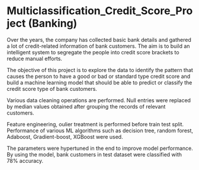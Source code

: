 # Multiclassification_Credit_Score_Project (Banking)

Over the years, the company has collected basic bank details and gathered a lot of credit-related information of bank customers.
The aim is to build an intelligent system to segregate the people into credit score brackets to reduce manual efforts.

The objective of this project is to explore the data to identify the pattern that causes the person to have a good or bad or standard type credit score and build a machine
learning model that should be able to predict or classify the credit score type of bank customers. 

Various data cleaning operations are performed. Null entries were replaced by median values obtained after grouping the records of relevant customers.

Feature engineering, oulier treatment is performed before train test split. Performance of various ML algorithms such as decision tree, random forest, Adaboost, Gradient-boost, XGBoost were used.

The parameters were hypertuned in the end to improve model performance. By using the model, bank customers in test dataset were classified with 78% accuracy.
